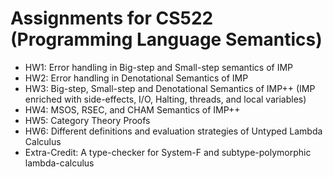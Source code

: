 # Assignments for CS522 (Programming Language Semantics)

- HW1: Error handling in Big-step and Small-step semantics of IMP
- HW2: Error handling in Denotational Semantics of IMP
- HW3: Big-step, Small-step and Denotational Semantics of IMP++ (IMP enriched with side-effects, I/O, Halting, threads, and local variables)
- HW4: MSOS, RSEC, and CHAM Semantics of IMP++
- HW5: Category Theory Proofs
- HW6: Different definitions and evaluation strategies of Untyped Lambda Calculus
- Extra-Credit: A type-checker for System-F and subtype-polymorphic lambda-calculus
